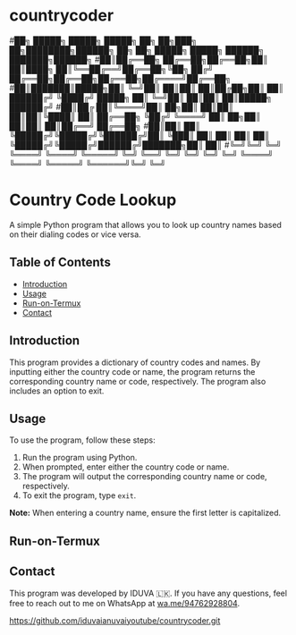 # countrycoder

#██╗ █████╗        █████╗  █████╗ ██╗   ██╗███╗  ██╗████████╗██████╗ ██╗   ██╗        █████╗  █████╗ ██████╗ ███████╗██████╗
#██║██╔══██╗      ██╔══██╗██╔══██╗██║   ██║████╗ ██║╚══██╔══╝██╔══██╗╚██╗ ██╔╝       ██╔══██╗██╔══██╗██╔══██╗██╔════╝██╔══██╗
#██║███████║█████╗██║  ╚═╝██║  ██║██║   ██║██╔██╗██║   ██║   ██████╔╝ ╚████╔╝ █████╗ ██║  ╚═╝██║  ██║██║  ██║█████╗  ██████╔╝
#██║██╔  ██║╚════╝██║  ██╗██║  ██║██║   ██║██║╚████║   ██║   ██╔══██╗  ╚██╔╝  ╚════╝ ██║  ██╗██║  ██║██║  ██║██╔══╝  ██╔══██╗
#██║██║  ██║      ╚█████╔╝╚█████╔╝╚██████╔╝██║ ╚███║   ██║   ██║  ██║   ██║          ╚█████╔╝╚█████╔╝██████╔╝███████╗██║  ██║
#╚═╝╚═╝  ╚═╝       ╚════╝  ╚════╝  ╚═════╝ ╚═╝  ╚══╝   ╚═╝   ╚═╝  ╚═╝   ╚═╝           ╚════╝  ╚════╝ ╚═════╝ ╚══════╝╚═╝  ╚═╝

# Country Code Lookup

A simple Python program that allows you to look up country names based on their dialing codes or vice versa.

## Table of Contents

- [Introduction](#introduction)
- [Usage](#usage)
- [Run-on-Termux](#run-on-termux)
- [Contact](#contact)
  

## Introduction

This program provides a dictionary of country codes and names. By inputting either the country code or name, the program returns the corresponding country name or code, respectively. The program also includes an option to exit.

## Usage

To use the program, follow these steps:

1. Run the program using Python.
2. When prompted, enter either the country code or name.
3. The program will output the corresponding country name or code, respectively.
4. To exit the program, type `exit`.

**Note:** When entering a country name, ensure the first letter is capitalized.

## Run-on-Termux

## Contact

This program was developed by IDUVA 🇱🇰. If you have any questions, feel free to reach out to me on WhatsApp at [wa.me/94762928804](https://wa.me/94762928804).

https://github.com/iduvaianuvaiyoutube/countrycoder.git


